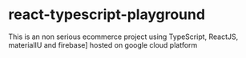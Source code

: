 # react-typescript-playground
This is an non serious ecommerce project using TypeScript, ReactJS, materialIU and firebase]
hosted on google cloud platform
